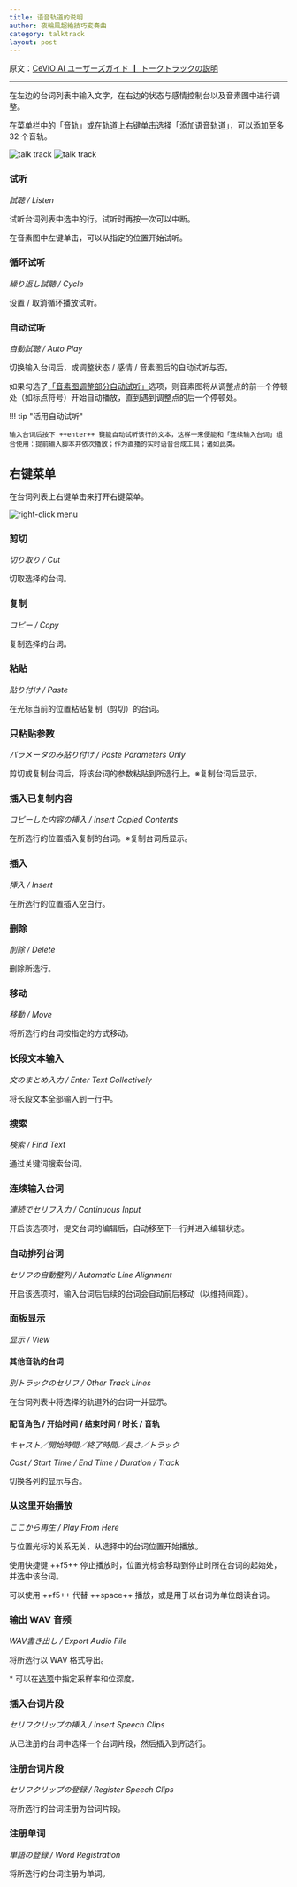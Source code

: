 ```yaml
---
title: 语音轨道的说明
author: 夜輪風超絶技巧変奏曲
category: talktrack
layout: post
---
```

原文：[CeVIO AI ユーザーズガイド ┃ トークトラックの説明](https://cevio.jp/guide/cevio_ai/talktrack/)

---

在左边的台词列表中输入文字，在右边的状态与感情控制台以及音素图中进行调整。

在菜单栏中的「音轨」或在轨道上右键单击选择「添加语音轨道」，可以添加至多 32 个音轨。

![talk track](images/talktrack_1.png#only-light)
![talk track](images/talktrack_1_dark.png#only-dark)

### 试听

*試聴 / Listen*

试听台词列表中选中的行。试听时再按一次可以中断。

在音素图中左键单击，可以从指定的位置开始试听。

### 循环试听

*繰り返し試聴 / Cycle*

设置 / 取消循环播放试听。

### 自动试听

*自動試聴 / Auto Play*

切换输入台词后，或调整状态 / 感情 / 音素图后的自动试听与否。

如果勾选了[「音素图调整部分自动试听」](../option/index.md/#partial-replay-with-phoneme-graph)选项，则音素图将从调整点的前一个停顿处（如标点符号）开始自动播放，直到遇到调整点的后一个停顿处。

!!! tip "活用自动试听"

    输入台词后按下 ++enter++ 键能自动试听该行的文本，这样一来便能和「连续输入台词」组合使用：提前输入脚本并依次播放；作为直播的实时语音合成工具；诸如此类。

## 右键菜单

在台词列表上右键单击来打开右键菜单。

![right-click menu](images/talktrack_2.png)

### 剪切

*切り取り / Cut*

切取选择的台词。

### 复制

*コピー / Copy*

复制选择的台词。

### 粘贴

*貼り付け / Paste*

在光标当前的位置粘贴复制（剪切）的台词。

### 只粘贴参数

*パラメータのみ貼り付け / Paste Parameters Only*

剪切或复制台词后，将该台词的参数粘贴到所选行上。※复制台词后显示。

### 插入已复制内容

*コピーした内容の挿入 / Insert Copied Contents*

在所选行的位置插入复制的台词。※复制台词后显示。

### 插入

*挿入 / Insert*

在所选行的位置插入空白行。

### 删除

*削除 / Delete*

删除所选行。

### 移动

*移動 / Move*

将所选行的台词按指定的方式移动。

### 长段文本输入

*文のまとめ入力 / Enter Text Collectively*

将长段文本全部输入到一行中。

### 搜索

*検索 / Find Text*

通过关键词搜索台词。

### 连续输入台词

*連続でセリフ入力 / Continuous Input*

开启该选项时，提交台词的编辑后，自动移至下一行并进入编辑状态。

### 自动排列台词

*セリフの自動整列 / Automatic Line Alignment*

开启该选项时，输入台词后后续的台词会自动前后移动（以维持间距）。

### 面板显示

*显示 / View*

#### 其他音轨的台词

*別トラックのセリフ / Other Track Lines*

在台词列表中将选择的轨道外的台词一并显示。

#### 配音角色 / 开始时间 / 结束时间 / 时长 / 音轨

*キャスト／開始時間／終了時間／長さ／トラック*

*Cast / Start Time / End Time / Duration / Track*

切换各列的显示与否。

### 从这里开始播放

*ここから再生 / Play From Here*

与位置光标的关系无关，从选择中的台词位置开始播放。

使用快捷键 ++f5++ 停止播放时，位置光标会移动到停止时所在台词的起始处，并选中该台词。
  
可以使用 ++f5++ 代替 ++space++ 播放，或是用于以台词为单位朗读台词。

### 输出 WAV 音频

*WAV書き出し / Export Audio File*

将所选行以 WAV 格式导出。

\* 可以在[选项](../option/index.md)中指定采样率和位深度。

### 插入台词片段

*セリフクリップの挿入 / Insert Speech Clips*

从已注册的台词中选择一个台词片段，然后插入到所选行。

### 注册台词片段

*セリフクリップの登録 / Register Speech Clips*

将所选行的台词注册为台词片段。

### 注册单词

*単語の登録 / Word Registration*

将所选行的台词注册为单词。
